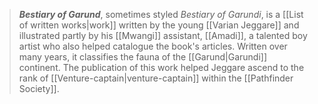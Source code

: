 > ***Bestiary of Garund***, sometimes styled *Bestiary of Garundi*, is a [[List of written works|work]] written by the young [[Varian Jeggare]] and illustrated partly by his [[Mwangi]] assistant, [[Amadi]], a talented boy artist who also helped catalogue the book's articles. Written over many years, it classifies the fauna of the [[Garund|Garundi]] continent. The publication of this work helped Jeggare ascend to the rank of [[Venture-captain|venture-captain]] within the [[Pathfinder Society]].







